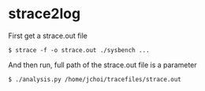 strace2log
==========

First get a strace.out file

    $ strace -f -o strace.out ./sysbench ...
  
And then run, full path of the strace.out file is a parameter
  
    $ ./analysis.py /home/jchoi/tracefiles/strace.out

